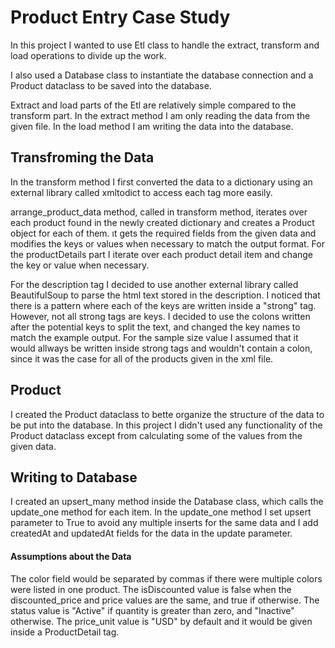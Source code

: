 # Product Entry Case Study

In this project I wanted to use Etl class to handle the extract, transform and load operations to divide up the work.

I also used a Database class to instantiate the database connection and a Product dataclass to be saved into the database.

Extract and load parts of the Etl are relatively simple compared to the transform part. In the extract method I am only reading the data from the given file. In the load method I am writing the data into the database.

## Transfroming the Data

In the transform method I first converted the data to a dictionary using an external library called xmltodict to access each tag more easily. 

arrange_product_data method, called in transform method, iterates over each product found in the newly created dictionary and creates a Product object for each of them. ıt gets the required fields from the given data and modifies the keys or values when necessary to match the output format. 
For the productDetails part I iterate over each product detail item and change the key or value when necessary. 

For the description tag I decided to use another external library called BeautifulSoup to parse the html text stored in the description. I noticed that there is a pattern where each of the keys are written inside a "strong" tag. However, not all strong tags are keys. I decided to use the colons written after the potential keys to split the text, and changed the key names to match the example output. For the sample size value I assumed that it would allways be written inside strong tags and wouldn't contain a colon, since it was the case for all of the products given in the xml file.

## Product 

I created the Product dataclass to bette organize the structure of the data to be put into the database. In this project I didn't used any functionality of the Product dataclass except from calculating some of the values from the given data.

## Writing to Database

I created an upsert_many method inside the Database class, which calls the update_one method for each item. In the update_one method I set upsert parameter to True to avoid any multiple inserts for the same data and I add createdAt and updatedAt fields for the data in the update parameter. 


#### Assumptions about the Data

The color field would be separated by commas if there were multiple colors were listed in one product. 
The isDiscounted value is false when the discounted_price and price values are the same, and true if otherwise.
The status value is "Active" if quantity is greater than zero, and "Inactive" otherwise.
The price_unit value is "USD" by default and it would be given inside a ProductDetail tag. 
